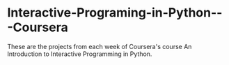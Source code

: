 # Interactive-Programing-in-Python---Coursera

These are the projects from each week of Coursera's course An Introduction to Interactive Programming in Python.
